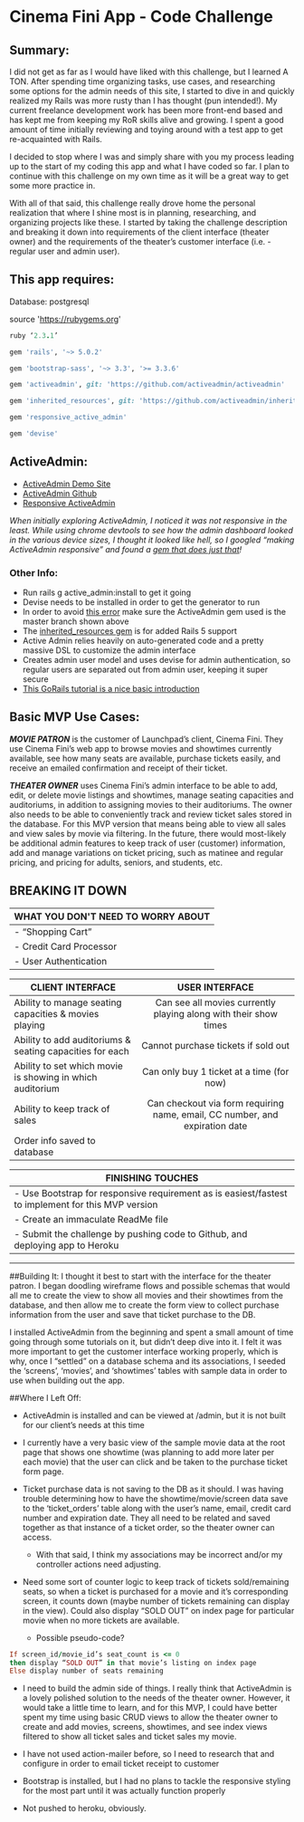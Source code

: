 # Cinema Fini App - Code Challenge

## Summary:
I did not get as far as I would have liked with this challenge, but I learned A TON. After spending time organizing tasks, use cases, and researching some options for the admin needs of this site, I started to dive in and quickly realized my Rails was more rusty than I has thought (pun intended!). My current freelance development work has been more front-end based and has kept me from keeping my RoR skills alive and growing. I spent a good amount of time initially reviewing and toying around with a test app to get re-acquainted with Rails.

I decided to stop where I was and simply share with you my process leading up to the start of my coding this app and what I have coded so far. I plan to continue with this challenge on my own time as it will be a great way to get some more practice in.

With all of that said, this challenge really drove home the personal realization that where I shine most is in planning, researching, and organizing projects like these. I started by taking the challenge description and breaking it down into requirements of the client interface (theater owner) and the requirements of the theater’s customer interface (i.e. - regular user and admin user).

## This app requires:

Database: postgresql

source 'https://rubygems.org'
```ruby
ruby ‘2.3.1’
```
```ruby
gem 'rails', '~> 5.0.2'
```

```ruby
gem 'bootstrap-sass', '~> 3.3', '>= 3.3.6'
```
```ruby
gem 'activeadmin', git: 'https://github.com/activeadmin/activeadmin'
```
```ruby
gem 'inherited_resources', git: 'https://github.com/activeadmin/inherited_resources'
```
```ruby
gem 'responsive_active_admin'
```
```ruby
gem 'devise'
```

## ActiveAdmin:
*  [ActiveAdmin Demo Site](http://demo.activeadmin.info/admin)
*  [ActiveAdmin Github](https://github.com/activeadmin/activeadmin)
*  [Responsive ActiveAdmin](https://github.com/ball-hayden/responsive_active_admin)

_When initially exploring ActiveAdmin, I noticed it was not responsive in the least. While using chrome devtools to see how the admin dashboard looked in the various device sizes, I thought it looked like hell, so I googled “making ActiveAdmin responsive” and found a [gem that does just that](https://github.com/ball-hayden/responsive_active_admin)!_

### Other Info:
*  Run rails g active_admin:install to get it going
*  Devise needs to be installed in order to get the generator to run
*  In order to avoid [this error](https://github.com/activeadmin/activeadmin/issues/4679) make sure the ActiveAdmin gem used is the master branch shown above
*  The [inherited_resources gem](https://github.com/activeadmin/inherited_resources) is for added Rails 5 support
*  Active Admin relies heavily on auto-generated code and a pretty massive DSL to customize the admin interface
*  Creates admin user model and uses devise for admin authentication, so regular users are separated out from admin user, keeping it super secure
*  [This GoRails tutorial is a nice basic introduction](https://www.youtube.com/watch?v=NJYtzznKrg0)

## Basic MVP Use Cases:
**_MOVIE PATRON_** is the customer of Launchpad’s client, Cinema Fini. They use Cinema Fini’s web app to browse movies and showtimes currently available, see how many seats are available, purchase tickets easily, and receive an emailed confirmation and receipt of their ticket.

**_THEATER OWNER_** uses Cinema Fini’s admin interface to be able to add, edit, or delete movie listings and showtimes, manage seating capacities and auditoriums, in addition to assigning movies to their auditoriums. The owner also needs to be able to conveniently track and review ticket sales stored in the database. For this MVP version that means being able to view all sales and view sales by movie via filtering. In the future, there would most-likely be additional admin features to keep track of user (customer) information, add and manage variations on ticket pricing, such as matinee and regular pricing, and pricing for adults, seniors, and students, etc.

## **BREAKING IT DOWN**

| **WHAT YOU DON'T NEED TO WORRY ABOUT**|
| ------------------------------------- |
| - “Shopping Cart”                     |
| - Credit Card Processor               |
| - User Authentication                 |

| **CLIENT INTERFACE**                                           | **USER INTERFACE** |
| ------------------------------------------------------------   | :-----------------:|
| Ability to manage seating capacities & movies playing          | Can see all movies currently playing along with their show times            |
| Ability to add auditoriums & seating capacities for each       | Cannot purchase tickets if sold out                                         |
| Ability to set which movie is showing in which auditorium      | Can only buy 1 ticket at a time (for now)                                   |
| Ability to keep track of sales                                 | Can checkout via form requiring name, email, CC number, and expiration date |
| Order info saved to database                                   |                                                                             |

| **FINISHING TOUCHES**|
| ------------------------------------- |
| - Use Bootstrap for responsive requirement as is easiest/fastest to implement for this MVP version                      |
| - Create an immaculate ReadMe file                                                                                      |
| - Submit the challenge by pushing code to Github, and deploying app to Heroku                                           |
---------------------------------------------------------------------------------------------------------------------------

##Building It:
I thought it best to start with the interface for the theater patron. I began doodling wireframe flows and possible schemas that would all me to create the view to show all movies and their showtimes from the database, and then allow me to create the form view to collect purchase information from the user and save that ticket purchase to the DB. 

I installed ActiveAdmin from the beginning and spent a small amount of time going through some tutorials on it, but didn’t deep dive into it. I felt it was more important to get the customer interface working properly, which is why, once I “settled” on a database schema and its associations, I seeded the ‘screens’, ‘movies’, and ‘showtimes’ tables with sample data in order to use when building out the app.

##Where I Left Off:
* ActiveAdmin is installed and can be viewed at /admin, but it is not built for our client’s needs at this time

* I currently have a very basic view of the sample movie data at the root page that shows one showtime (was planning to add more later per each movie) that the user can click and be taken to the purchase ticket form page. 

* Ticket purchase data is not saving to the DB as it should. I was having trouble determining how to have the showtime/movie/screen data save to the ‘ticket_orders’ table along with the user’s name, email, credit card number and expiration date. They all need to be related and saved together as that instance of a ticket order, so the theater owner can access.
  * With that said, I think my associations may be incorrect and/or my controller actions need adjusting.

* Need some sort of counter logic to keep track of tickets sold/remaining seats, so when a ticket is purchased for a movie and it’s corresponding screen, it counts down (maybe number of tickets remaining can display in the view). Could also display “SOLD OUT” on index page for particular movie when no more tickets are available.
  * Possible pseudo-code?
```ruby
If screen_id/movie_id’s seat_count is <= 0
then display “SOLD OUT” in that movie’s listing on index page
Else display number of seats remaining
```

* I need to build the admin side of things. I really think that ActiveAdmin is a lovely polished solution to the needs of the theater owner. However, it would take a little time to learn, and for this MVP, I could have better spent my time using basic CRUD views to allow the theater owner to create and add movies, screens, showtimes, and see index views filtered to show all ticket sales and ticket sales my movie.

* I have not used action-mailer before, so I need to research that and configure in order to email ticket receipt to customer

* Bootstrap is installed, but I had no plans to tackle the responsive styling for the most part until it was actually function properly

* Not pushed to heroku, obviously.





